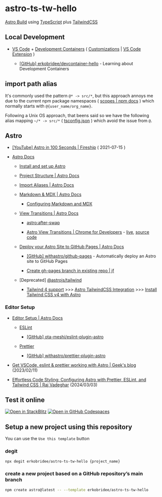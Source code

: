 # astro-ts-tw-hello

[Astro Build](https://astro.build/) using [TypeScript](https://www.typescriptlang.org/) plus [TailwindCSS](https://tailwindcss.com/)

## Local Development

- [VS Code](https://code.visualstudio.com/) + [Development Containers](https://containers.dev/) ( [Customizations](https://containers.dev/supporting#visual-studio-code) | [VS Code Extension](https://marketplace.visualstudio.com/items?itemName=ms-vscode-remote.remote-containers) )

  - [[GitHub] erkobridee/devcontainer-hello](https://github.com/erkobridee/devcontainer-hello) - Learning about Development Containers

## import path alias

It's commonly used the pattern `@* -> src/*`, but this approach annoys me due to the current npm package namespaces ( [scopes | npm docs](https://docs.npmjs.com/about-scopes) ) which normally starts with `@{user_name/org_name}`.

Following a Unix OS approach, that beens said so we have the following alias mapping `~/* -> src/*` ( [tsconfig.json](/tsconfig.json) ) which avoid the issue from `@`.

## Astro

- [[YouTube] Astro in 100 Seconds | Fireship](https://www.youtube.com/watch?v=dsTXcSeAZq8) ( 2021-07-15 )

- [Astro Docs](https://docs.astro.build/en/getting-started/)

  - [Install and set up Astro](https://docs.astro.build/en/install-and-setup/)

  - [Project Structure | Astro Docs](https://docs.astro.build/en/basics/project-structure/)

  - [Import Aliases | Astro Docs](https://docs.astro.build/en/guides/aliases/)

  - [Markdown & MDX | Astro Docs](https://docs.astro.build/en/guides/markdown-content/)

    - [Configuring Markdown and MDX](https://docs.astro.build/en/guides/markdown-content/#configuring-markdown-and-mdx)

  - [View Transitions | Astro Docs](https://docs.astro.build/en/guides/view-transitions/)

    - [astro:after-swap](https://docs.astro.build/en/guides/view-transitions/#astroafter-swap)

    - [Astro View Transitions | Chrome for Developers](https://developer.chrome.com/blog/astro-view-transitions?hl=en) - [live](https://live-transitions.pages.dev/), [source code](https://github.com/Charca/view-transitions-live)

  - [Deploy your Astro Site to GitHub Pages | Astro Docs](https://docs.astro.build/en/guides/deploy/github/)

    - [[GitHub] withastro/github-pages](https://github.com/withastro/github-pages) - Automatically deploy an Astro site to GitHub Pages

    - [Create gh-pages branch in existing repo | jf](https://jiafulow.github.io/blog/2020/07/09/create-gh-pages-branch-in-existing-repo/)

  - [Deprecated] [@astrojs/tailwind](https://docs.astro.build/en/guides/integrations-guide/tailwind/)

    - [Tailwind 4 support](https://astro.build/blog/astro-520/#tailwind-4-support) >>> [Astro TailwindCSS Integration](https://docs.astro.build/en/guides/styling/#tailwind) >>> [Install Tailwind CSS v4 with Astro](https://tailwindcss.com/docs/installation/framework-guides/astro)

### Editor Setup

- [Editor Setup | Astro Docs](https://docs.astro.build/en/editor-setup/)

  - [ESLint](https://docs.astro.build/en/editor-setup/#eslint)

    - [[GitHub] ota-meshi/eslint-plugin-astro](https://github.com/ota-meshi/eslint-plugin-astro)

  - [Prettier](https://docs.astro.build/en/editor-setup/#prettier)

    - [[GitHub] withastro/prettier-plugin-astro](https://github.com/withastro/prettier-plugin-astro)

- [Get VSCode, eslint & prettier working with Astro | Geek's blog](https://patheticgeek.dev/blog/astro-prettier-eslint-vscode) (2023/02/11)

- [Effortless Code Styling: Configuring Astro with Prettier, ESLint, and Tailwind CSS | Raj Vadeghar](https://r44j.dev/blog/beginner-s-guide-to-setting-up-astro-astro-prettier-eslint-tailwind-css/) (2024/03/03)

## Test it online

[![Open in StackBlitz](https://developer.stackblitz.com/img/open_in_stackblitz.svg)](https://stackblitz.com/github/erkobridee/astro-ts-tw-hello)
[![Open in GitHub Codespaces](https://github.com/codespaces/badge.svg)](https://codespaces.new/erkobridee/astro-ts-tw-hello?devcontainer_path=.devcontainer/devcontainer.json)

## Setup a new project using this repository

You can use the `Use this template` button

### degit

```sh
npx degit erkobridee/astro-ts-tw-hello {project_name}
```

### create a new project based on a GitHub repository’s main branch

```sh
npm create astro@latest -- --template erkobridee/astro-ts-tw-hello
```
